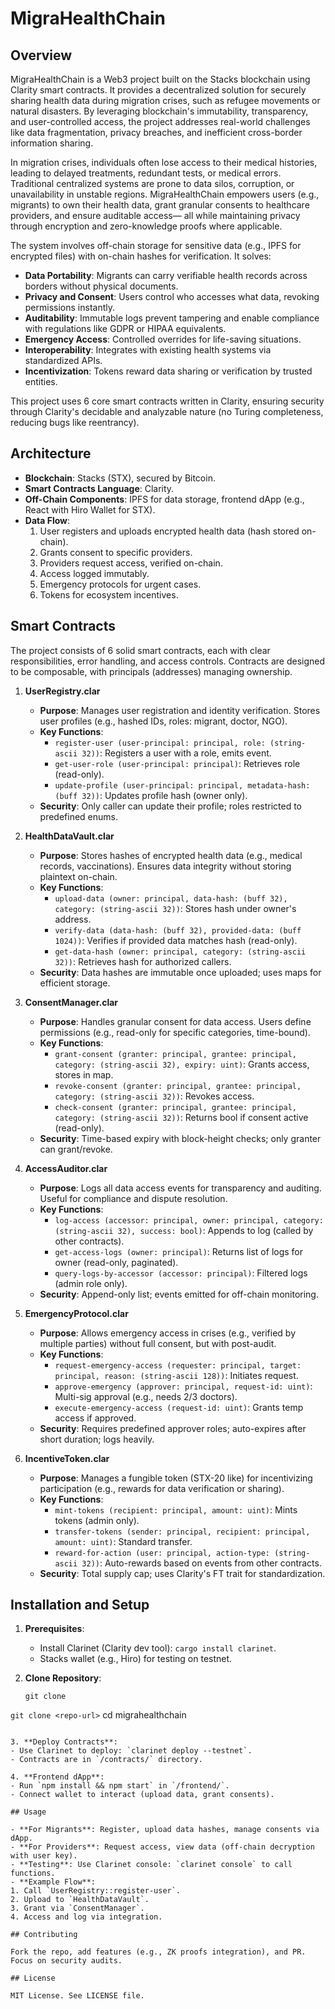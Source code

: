 # MigraHealthChain

## Overview

MigraHealthChain is a Web3 project built on the Stacks blockchain using Clarity smart contracts. It provides a decentralized solution for securely sharing health data during migration crises, such as refugee movements or natural disasters. By leveraging blockchain's immutability, transparency, and user-controlled access, the project addresses real-world challenges like data fragmentation, privacy breaches, and inefficient cross-border information sharing.

In migration crises, individuals often lose access to their medical histories, leading to delayed treatments, redundant tests, or medical errors. Traditional centralized systems are prone to data silos, corruption, or unavailability in unstable regions. MigraHealthChain empowers users (e.g., migrants) to own their health data, grant granular consents to healthcare providers, and ensure auditable access— all while maintaining privacy through encryption and zero-knowledge proofs where applicable.

The system involves off-chain storage for sensitive data (e.g., IPFS for encrypted files) with on-chain hashes for verification. It solves:
- **Data Portability**: Migrants can carry verifiable health records across borders without physical documents.
- **Privacy and Consent**: Users control who accesses what data, revoking permissions instantly.
- **Auditability**: Immutable logs prevent tampering and enable compliance with regulations like GDPR or HIPAA equivalents.
- **Emergency Access**: Controlled overrides for life-saving situations.
- **Interoperability**: Integrates with existing health systems via standardized APIs.
- **Incentivization**: Tokens reward data sharing or verification by trusted entities.

This project uses 6 core smart contracts written in Clarity, ensuring security through Clarity's decidable and analyzable nature (no Turing completeness, reducing bugs like reentrancy).

## Architecture

- **Blockchain**: Stacks (STX), secured by Bitcoin.
- **Smart Contracts Language**: Clarity.
- **Off-Chain Components**: IPFS for data storage, frontend dApp (e.g., React with Hiro Wallet for STX).
- **Data Flow**:
  1. User registers and uploads encrypted health data (hash stored on-chain).
  2. Grants consent to specific providers.
  3. Providers request access, verified on-chain.
  4. Access logged immutably.
  5. Emergency protocols for urgent cases.
  6. Tokens for ecosystem incentives.

## Smart Contracts

The project consists of 6 solid smart contracts, each with clear responsibilities, error handling, and access controls. Contracts are designed to be composable, with principals (addresses) managing ownership.

1. **UserRegistry.clar**
   - **Purpose**: Manages user registration and identity verification. Stores user profiles (e.g., hashed IDs, roles: migrant, doctor, NGO).
   - **Key Functions**:
     - `register-user (user-principal: principal, role: (string-ascii 32))`: Registers a user with a role, emits event.
     - `get-user-role (user-principal: principal)`: Retrieves role (read-only).
     - `update-profile (user-principal: principal, metadata-hash: (buff 32))`: Updates profile hash (owner only).
   - **Security**: Only caller can update their profile; roles restricted to predefined enums.

2. **HealthDataVault.clar**
   - **Purpose**: Stores hashes of encrypted health data (e.g., medical records, vaccinations). Ensures data integrity without storing plaintext on-chain.
   - **Key Functions**:
     - `upload-data (owner: principal, data-hash: (buff 32), category: (string-ascii 32))`: Stores hash under owner's address.
     - `verify-data (data-hash: (buff 32), provided-data: (buff 1024))`: Verifies if provided data matches hash (read-only).
     - `get-data-hash (owner: principal, category: (string-ascii 32))`: Retrieves hash for authorized callers.
   - **Security**: Data hashes are immutable once uploaded; uses maps for efficient storage.

3. **ConsentManager.clar**
   - **Purpose**: Handles granular consent for data access. Users define permissions (e.g., read-only for specific categories, time-bound).
   - **Key Functions**:
     - `grant-consent (granter: principal, grantee: principal, category: (string-ascii 32), expiry: uint)`: Grants access, stores in map.
     - `revoke-consent (granter: principal, grantee: principal, category: (string-ascii 32))`: Revokes access.
     - `check-consent (granter: principal, grantee: principal, category: (string-ascii 32))`: Returns bool if consent active (read-only).
   - **Security**: Time-based expiry with block-height checks; only granter can grant/revoke.

4. **AccessAuditor.clar**
   - **Purpose**: Logs all data access events for transparency and auditing. Useful for compliance and dispute resolution.
   - **Key Functions**:
     - `log-access (accessor: principal, owner: principal, category: (string-ascii 32), success: bool)`: Appends to log (called by other contracts).
     - `get-access-logs (owner: principal)`: Returns list of logs for owner (read-only, paginated).
     - `query-logs-by-accessor (accessor: principal)`: Filtered logs (admin role only).
   - **Security**: Append-only list; events emitted for off-chain monitoring.

5. **EmergencyProtocol.clar**
   - **Purpose**: Allows emergency access in crises (e.g., verified by multiple parties) without full consent, but with post-audit.
   - **Key Functions**:
     - `request-emergency-access (requester: principal, target: principal, reason: (string-ascii 128))`: Initiates request.
     - `approve-emergency (approver: principal, request-id: uint)`: Multi-sig approval (e.g., needs 2/3 doctors).
     - `execute-emergency-access (request-id: uint)`: Grants temp access if approved.
   - **Security**: Requires predefined approver roles; auto-expires after short duration; logs heavily.

6. **IncentiveToken.clar**
   - **Purpose**: Manages a fungible token (STX-20 like) for incentivizing participation (e.g., rewards for data verification or sharing).
   - **Key Functions**:
     - `mint-tokens (recipient: principal, amount: uint)`: Mints tokens (admin only).
     - `transfer-tokens (sender: principal, recipient: principal, amount: uint)`: Standard transfer.
     - `reward-for-action (user: principal, action-type: (string-ascii 32))`: Auto-rewards based on events from other contracts.
   - **Security**: Total supply cap; uses Clarity's FT trait for standardization.

## Installation and Setup

1. **Prerequisites**:
   - Install Clarinet (Clarity dev tool): `cargo install clarinet`.
   - Stacks wallet (e.g., Hiro) for testing on testnet.

2. **Clone Repository**:
   ```
   git clone 
`git clone <repo-url>`
   cd migrahealthchain
   ```

3. **Deploy Contracts**:
   - Use Clarinet to deploy: `clarinet deploy --testnet`.
   - Contracts are in `/contracts/` directory.

4. **Frontend dApp**:
   - Run `npm install && npm start` in `/frontend/`.
   - Connect wallet to interact (upload data, grant consents).

## Usage

- **For Migrants**: Register, upload data hashes, manage consents via dApp.
- **For Providers**: Request access, view data (off-chain decryption with user key).
- **Testing**: Use Clarinet console: `clarinet console` to call functions.
- **Example Flow**:
  1. Call `UserRegistry::register-user`.
  2. Upload to `HealthDataVault`.
  3. Grant via `ConsentManager`.
  4. Access and log via integration.

## Contributing

Fork the repo, add features (e.g., ZK proofs integration), and PR. Focus on security audits.

## License

MIT License. See LICENSE file.